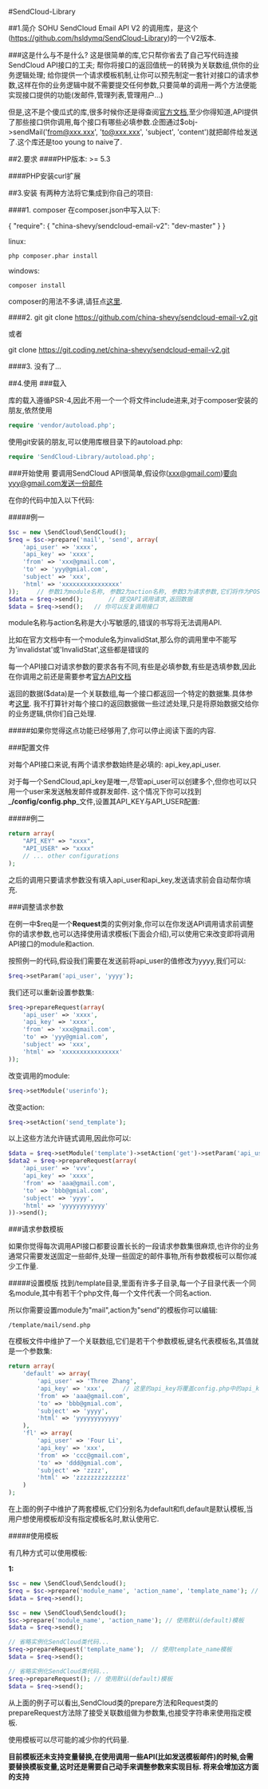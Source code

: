 #SendCloud-Library

##1.简介
SOHU SendCloud Email API V2 的调用库，是这个(https://github.com/hsldymq/SendCloud-Library)的一个V2版本.

###这是什么与不是什么?
这是很简单的库,它只帮你省去了自己写代码连接SendCloud API接口的工夫; 帮你将接口的返回值统一的转换为关联数组,供你的业务逻辑处理; 给你提供一个请求模板机制,让你可以预先制定一套针对接口的请求参数,这样在你的业务逻辑中就不需要提交任何参数,只要简单的调用一两个方法便能实现接口提供的功能(发邮件,管理列表,管理用户...)

但是,这不是个傻瓜式的库,很多时候你还是得查阅[官方文档](http://sendcloud.sohu.com/doc/),至少你得知道,API提供了那些接口供你调用,每个接口有哪些必填参数.企图通过$obj->sendMail('from@xxx.xxx', 'to@xxx.xxx', 'subject', 'content')就把邮件给发送了.这个库还是too young to naive了.


##2.要求
####PHP版本: >= 5.3

####PHP安装curl扩展

##3.安装
有两种方法将它集成到你自己的项目:

####1. composer
在composer.json中写入以下:

{ "require": { "china-shevy/sendcloud-email-v2": "dev-master" } }

linux:
	
	php composer.phar install

windows:

	composer install

composer的用法不多讲,请狂点[这里](http://docs.phpcomposer.com/00-intro.md).

####2. git
git clone https://github.com/china-shevy/sendcloud-email-v2.git

或者

git clone https://git.coding.net/china-shevy/sendcloud-email-v2.git

####3. 没有了...


##4.使用
###载入

库的载入遵循PSR-4,因此不用一个一个将文件include进来,对于composer安装的朋友,依然使用

```php
require 'vendor/autoload.php';
```

使用git安装的朋友,可以使用库根目录下的autoload.php:

```php
require 'SendCloud-Library/autoload.php';
```

###开始使用
要调用SendCloud API很简单,假设你(xxx@gmail.com)要向yyy@gmail.com发送一份邮件

在你的代码中加入以下代码:

#####例一
```php
$sc = new \SendCloud\SendCloud();
$req = $sc->prepare('mail', 'send', array(
	'api_user' => 'xxxx',
	'api_key' => 'xxxx',
	'from' => 'xxx@gmail.com',
	'to' => 'yyy@gmial.com',
	'subject' => 'xxx',
	'html' => 'xxxxxxxxxxxxxxxx'
));		// 参数1为module名称, 参数2为action名称, 参数3为请求参数,它们将作为POST数据提交给接口
$data = $req->send();		// 提交API调用请求,返回数据
$data = $req->send();	// 你可以反复调用接口
```

module名称与action名称是大小写敏感的,错误的书写将无法调用API.

比如在官方文档中有一个module名为invalidStat,那么你的调用里中不能写为'invalidstat'或'InvalidStat',这些都是错误的

每一个API接口对请求参数的要求各有不同,有些是必填参数,有些是选填参数,因此在你调用之前还是需要参考[官方API文档](http://sendcloud.sohu.com/doc/email/)

返回的数据($data)是一个关联数组,每一个接口都返回一个特定的数据集.具体参考[这里](http://sendcloud.sohu.com/doc/email/). 我不打算针对每个接口的返回数据做一些过滤处理,只是将原始数据交给你的业务逻辑,供你们自己处理.

#####如果你觉得这点功能已经够用了,你可以停止阅读下面的内容.

###配置文件

对每个API接口来说,有两个请求参数始终是必填的: api\_key,api\_user.

对于每一个SendCloud,api\_key是唯一,尽管api\_user可以创建多个,但你也可以只用一个user来发送触发邮件或群发邮件.  这个情况下你可以找到_**/config/config.php**_文件,设置其API_KEY与API_USER配置:

#####例二
```php
return array(
    "API_KEY" => "xxxx",
    "API_USER" => "xxxx"
    // ... other configurations
);
```

之后的调用只要请求参数没有填入api\_user和api\_key,发送请求前会自动帮你填充.

###调整请求参数

在例一中$req是一个**Request**类的实例对象,你可以在你发送API调用请求前调整你的请求参数,也可以选择使用请求模板(下面会介绍),可以使用它来改变即将调用API接口的module和action.

按照例一的代码,假设我们需要在发送前将api\_user的值修改为yyyy,我们可以:

```php
$req->setParam('api_user', 'yyyy');
```

我们还可以重新设置参数集:

```php
$req->prepareRequest(array(
	'api_user' => 'xxxx',
	'api_key' => 'xxxx',
	'from' => 'xxx@gmail.com',
	'to' => 'yyy@gmial.com',
	'subject' => 'xxx',
	'html' => 'xxxxxxxxxxxxxxxx'
));
```

改变调用的module:

```php
$req->setModule('userinfo');
```

改变action:

```php
$req->setAction('send_template');
```

以上这些方法允许链式调用,因此你可以:

```php
$data = $req->setModule('template')->setAction('get')->setParam('api_user', 'zzz')->send();
$data2 = $req->prepareRequest(array(
	'api_user' => 'vvv',
	'api_key' => 'xxxx',
	'from' => 'aaa@gmail.com',
	'to' => 'bbb@gmial.com',
	'subject' => 'yyyy',
	'html' => 'yyyyyyyyyyyy'
))->send();
```

###请求参数模板

如果你觉得每次调用API接口都要设置长长的一段请求参数集很麻烦,也许你的业务通常只需要发送固定一些邮件,处理一些固定的邮件事物,所有参数模板可以帮你减少工作量.

#####设置模版
找到/template目录,里面有许多子目录,每一个子目录代表一个同名module,其中有若干个php文件,每一个文件代表一个同名action.  

所以你需要设置module为"mail",action为"send"的模板你可以编辑:

	/template/mail/send.php

在模板文件中维护了一个关联数组,它们是若干个参数模板,键名代表模板名,其值就是一个参数集:

```php
return array(
	'default' => array(
		'api_user' => 'Three Zhang',
		'api_key' => 'xxx',		// 这里的api_key将覆盖config.php中的api_key
		'from' => 'aaa@gmail.com',
		'to' => 'bbb@gmial.com',
		'subject' => 'yyyy',
		'html' => 'yyyyyyyyyyyy'
	),
	'fl' => array(
		'api_user' => 'Four Li',
		'api_key' => 'xxx',
		'from' => 'ccc@gmail.com',
		'to' => 'ddd@gmial.com',
		'subject' => 'zzzz',
		'html' => 'zzzzzzzzzzzzzz'
	)
);
```

在上面的例子中维护了两套模板,它们分别名为default和fl,default是默认模板,当用户想使用模板却没有指定模板名时,默认使用它.

#####使用模板

有几种方式可以使用模板:

**1:**

```php
$sc = new \SendCloud\Sendcloud();
$req = $sc->prepare('module_name', 'action_name', 'template_name'); // 使用template_name模板
$data = $req->send();
```

```php
$sc = new \SendCloud\Sendcloud();
$sc->prepare('module_name', 'action_name'); // 使用默认(default)模板
$data = $req->send();
```

```php
// 省略实例化SendCloud类代码...
$req->prepareRequest('template_name');	// 使用template_name模板
$data = $req->send();
```

```php
// 省略实例化SendCloud类代码...
$req->prepareRequest();	// 使用默认(default)模板
$data = $req->send();
```

从上面的例子可以看出,SendCloud类的prepare方法和Request类的prepareRequest方法除了接受关联数组做为参数集,也接受字符串来使用指定模板.

使用模板可以尽可能的减少你的代码量.

**目前模板还未支持变量替换,在使用调用一些API(比如发送模板邮件)的时候,会需要替换模板变量,这时还是需要自己动手来调整参数来实现目标.  将来会增加这方面的支持**
